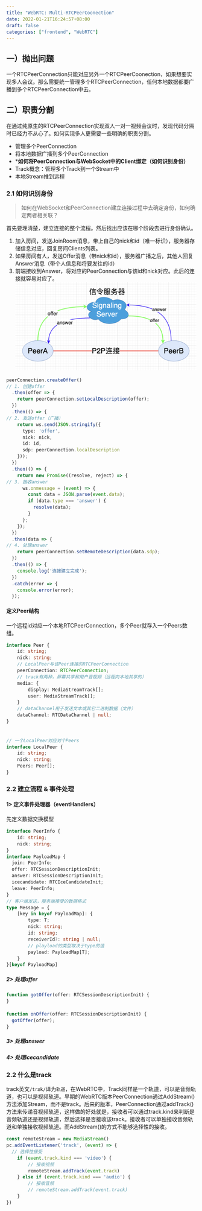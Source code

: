 ```yaml
---
title: "WebRTC: Multi-RTCPeerCoonection"
date: 2022-01-21T16:24:57+08:00
draft: false
categories: ["frontend", "WebRTC"]
---
```


## 一）抛出问题

一个RTCPeerConnection只能对应另外一个RTCPeerCoonection，如果想要实现多人会议。那么需要统一管理多个RTCPeerConnection，任何本地数据都要广播到多个RTCPeerConnection中去。

## 二）职责分割

在通过纯原生的RTCPeerConnection实现双人一对一视频会议时，发现代码分隔时已经力不从心了。如何实现多人更需要一些明确的职责分割。

- 管理多个PeerConnection
- 将本地数据广播到多个PeerConnection
- ***如何将PeerConnection与WebSocket中的Client绑定（如何识别身份）**
- Track概念：管理多个Track到一个Stream中
- 本地Stream推到远程

### 2.1 如何识别身份

> 如何在WebSocket和PeerConnection建立连接过程中去确定身份，如何确定两者相关联？ 

首先要理清楚，建立连接的整个流程。然后找出应该在哪个阶段去进行身份确认。

1. 加入房间，发送JoinRoom消息，带上自己的nick和id（唯一标识），服务器存储信息对应，回复房间Clients列表。
2. 如果房间有人，发送Offer消息（带nick和id），服务器广播之后，其他人回复Answer消息（带个人信息和将要发往的id）
3. 前端接收到Answer，将对应的PeerConnection与该id和nick对应。此后的连接就容易对应了。
![WebRTC Signaling](/images/webrtc-signaling.png)
```ts
peerConnection.createOffer()
// 1. 创建offer
  .then(offer => {
    return peerConnection.setLocalDescription(offer);
  })
  .then(() => {
// 2. 发送offer（广播）
    return ws.send(JSON.stringify({
      type: 'offer',
      nick: nick,
      id: id,
      sdp: peerConnection.localDescription
    }));
  })
  .then(() => {
    return new Promise((resolve, reject) => {
// 3. 接收answer
      ws.onmessage = (event) => {
        const data = JSON.parse(event.data);
        if (data.type === 'answer') {
          resolve(data);
        }
      };
    });
  })
  .then(data => {
// 4. 处理answer
    return peerConnection.setRemoteDescription(data.sdp);
  })
  .then(() => {
    console.log('连接建立完成');
  })
  .catch(error => {
    console.error(error);
  });

```

#### 定义Peer结构

一个远程id对应一个本地RTCPeerConnection，多个Peer就存入一个Peers数组。
```ts
interface Peer {
    id: string;
    nick: string;
    // LocalPeer与该Peer连接的RTCPeerConnection
    peerConnection: RTCPeerConnection;
    // track有两种，屏幕共享和用户音视频（远程向本地共享的）
    media: {
        display: MediaStreamTrack[];
        user: MediaStreamTrack[];
    }
    // dataChannel用于发送文本或其它二进制数据（文件）
    dataChannel: RTCDataChannel | null;
}


// 一个LocalPeer对应对个Peers
interface LocalPeer {
    id: string;
    nick: string;
    Peers: Peer[];
}

```
### 2.2 建立流程 & 事件处理

#### 1> 定义事件处理器（eventHandlers）

先定义数据交换模型
```ts
interface PeerInfo {
    id: string;
    nick: string;
}
interface PayloadMap {
  join: PeerInfo;
  offer: RTCSessionDescriptionInit;
  answer: RTCSessionDescriptionInit;
  icecandidate: RTCIceCandidateInit;
  leave: PeerInfo;
}
// 客户端发送，服务端接受的数据格式
type Message = {
    [key in keyof PayloadMap]: {
        type: T;
        nick: string;
        id: string;
        receiverId?: string | null;
        // playload的类型取决于type的值
        payload: PayloadMap[T];
    }
}[keyof PayloadMap]

```

##### 2> 处理offer

```js
function gotOffer(offer: RTCSessionDescriptionInit) {
}

function onOffer(offer: RTCSessionDescriptionInit) {
  gotOffer(offer);
}
```
##### 3> 处理answer


##### 4> 处理icecandidate



### 2.2 什么是track

track英文`/træk/`译为`轨道`，在WebRTC中，Track同样是一个轨道，可以是音频轨道，也可以是视频轨道。早期的WebRTC版本PeerConnection通过AddStream()方法添加Stream，而不是track。后来的版本，PeerConnection通过addTrack()方法来传递音视频轨道，这样做的好处就是，接收者可以通过track.kind来判断是音频轨道还是视频轨道，然后选择是否接收该track。接收者可以单独接收音频轨道和单独接收视频轨道。而AddStream()的方式不能够选择性的接收。
```js
const remoteStream = new MediaStream()
pc.addEventListener('track', (event) => {
  // 选择性接受
    if (event.track.kind === 'video') {
        // 接收视频
        remoteStream.addTrack(event.track)
    } else if (event.track.kind === 'audio') {
        // 接收音频
        // remoteStream.addTrack(event.track)
    }  
})
```